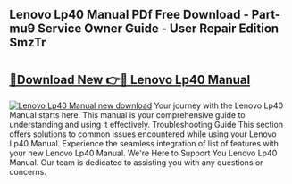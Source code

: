 ## Lenovo Lp40 Manual PDf Free Download - Part-mu9 Service Owner Guide - User Repair Edition SmzTr

# <h2><a href="http://bc19292.oget.top/?id=Lenovo+Lp40+Manual">🔗Download New 👉🔴 Lenovo Lp40 Manual</a></h2>

[![Lenovo Lp40 Manual new download](https://i.imgur.com/5g1atiW.png)](http://bc19292.oget.top/?id=Lenovo+Lp40+Manual)
Your journey with the Lenovo Lp40 Manual starts here. This manual is your comprehensive guide to understanding and using it effectively. Troubleshooting Guide This section offers solutions to common issues encountered while using your Lenovo Lp40 Manual. Experience the seamless integration of list of features with your new Lenovo Lp40 Manual. We're Here to Support You Lenovo Lp40 Manual. Our team is dedicated to assisting you with any questions or concerns.
